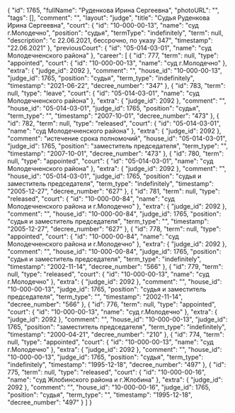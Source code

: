 {
    "id": 1765,
    "fullName": "Руденкова Ирина Сергеевна",
    "photoURL": "",
    "tags": [],
    "comment": "",
    "layout": "judge",
    "title": "Судья Руденкова Ирина Сергеевна",
    "court": {
        "id": "10-000-00-13",
        "name": "суд г.Молодечно",
        "position": "судья",
        "termType": "indefinitely",
        "term": null,
        "description": "c 22.06.2021, бессрочно, по указу 347",
        "timestamp": "22.06.2021"
    },
    "previousCourt": {
        "id": "05-014-03-01",
        "name": "суд Молодечненского района"
    },
    "career": [
        {
            "id": 777,
            "term": null,
            "type": "appointed",
            "court": {
                "id": "10-000-00-13",
                "name": "суд г.Молодечно"
            },
            "extra": {
                "judge_id": 2092
            },
            "comment": "",
            "house_id": "10-000-00-13",
            "judge_id": 1765,
            "position": "судья",
            "term_type": "indefinitely",
            "timestamp": "2021-06-22",
            "decree_number": "347"
        },
        {
            "id": 783,
            "term": null,
            "type": "leave",
            "court": {
                "id": "05-014-03-01",
                "name": "суд Молодечненского района"
            },
            "extra": {
                "judge_id": 2092
            },
            "comment": "",
            "house_id": "05-014-03-01",
            "judge_id": 1765,
            "position": "судья",
            "term_type": "",
            "timestamp": "2007-10-01",
            "decree_number": "473"
        },
        {
            "id": 782,
            "term": null,
            "type": "released",
            "court": {
                "id": "05-014-03-01",
                "name": "суд Молодечненского района"
            },
            "extra": {
                "judge_id": 2092
            },
            "comment": "истечение срока полномочий",
            "house_id": "05-014-03-01",
            "judge_id": 1765,
            "position": "заместитель председателя",
            "term_type": "",
            "timestamp": "2007-10-01",
            "decree_number": "473"
        },
        {
            "id": 780,
            "term": null,
            "type": "appointed",
            "court": {
                "id": "05-014-03-01",
                "name": "суд Молодечненского района"
            },
            "extra": {
                "judge_id": 2092
            },
            "comment": "",
            "house_id": "05-014-03-01",
            "judge_id": 1765,
            "position": "судья и заместитель председателя",
            "term_type": "indefinitely",
            "timestamp": "2005-12-27",
            "decree_number": "627"
        },
        {
            "id": 781,
            "term": null,
            "type": "released",
            "court": {
                "id": "10-000-00-84",
                "name": "суд Молодечненского района и г.Молодечно"
            },
            "extra": {
                "judge_id": 2092
            },
            "comment": "",
            "house_id": "10-000-00-84",
            "judge_id": 1765,
            "position": "судья и заместитель председателя",
            "term_type": "",
            "timestamp": "2005-12-27",
            "decree_number": "627"
        },
        {
            "id": 778,
            "term": null,
            "type": "appointed",
            "court": {
                "id": "10-000-00-84",
                "name": "суд Молодечненского района и г.Молодечно"
            },
            "extra": {
                "judge_id": 2092
            },
            "comment": "",
            "house_id": "10-000-00-84",
            "judge_id": 1765,
            "position": "судья и заместитель председателя",
            "term_type": "indefinitely",
            "timestamp": "2002-11-14",
            "decree_number": "566"
        },
        {
            "id": 779,
            "term": null,
            "type": "released",
            "court": {
                "id": "10-000-00-13",
                "name": "суд г.Молодечно"
            },
            "extra": {
                "judge_id": 2092
            },
            "comment": "",
            "house_id": "10-000-00-13",
            "judge_id": 1765,
            "position": "судья и заместитель председателя",
            "term_type": "",
            "timestamp": "2002-11-14",
            "decree_number": "566"
        },
        {
            "id": 776,
            "term": null,
            "type": "appointed",
            "court": {
                "id": "10-000-00-13",
                "name": "суд г.Молодечно"
            },
            "extra": {
                "judge_id": 2092
            },
            "comment": "",
            "house_id": "10-000-00-13",
            "judge_id": 1765,
            "position": "заместитель председателя",
            "term_type": "indefinitely",
            "timestamp": "2000-04-21",
            "decree_number": "210"
        },
        {
            "id": 774,
            "term": null,
            "type": "appointed",
            "court": {
                "id": "10-000-00-13",
                "name": "суд г.Молодечно"
            },
            "extra": {
                "judge_id": 2092
            },
            "comment": "",
            "house_id": "10-000-00-13",
            "judge_id": 1765,
            "position": "судья",
            "term_type": "indefinitely",
            "timestamp": "1995-12-18",
            "decree_number": "497"
        },
        {
            "id": 775,
            "term": null,
            "type": "released",
            "court": {
                "id": "10-000-00-16",
                "name": "суд Жлобинского района и г.Жлобина"
            },
            "extra": {
                "judge_id": 2092
            },
            "comment": "",
            "house_id": "10-000-00-16",
            "judge_id": 1765,
            "position": "судья",
            "term_type": "",
            "timestamp": "1995-12-18",
            "decree_number": "497"
        }
    ]
}